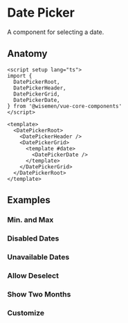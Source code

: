 # Date Picker

A component for selecting a date.

<ComponentPreview name="date-picker/examples/main" />

## Anatomy

```vue
<script setup lang="ts">
import {
  DatePickerRoot,
  DatePickerHeader,
  DatePickerGrid,
  DatePickerDate,
} from '@wisemen/vue-core-components'
</script>

<template>
  <DatePickerRoot>
    <DatePickerHeader />
    <DatePickerGrid>
      <template #date>
        <DatePickerDate />
      </template>
    </DatePickerGrid>
  </DatePickerRoot>
</template>
```

## Examples

### Min. and Max

<ComponentPreview name="date-picker/examples/min-and-max" />

### Disabled Dates

<ComponentPreview name="date-picker/examples/disabled-dates" />

### Unavailable Dates

<ComponentPreview name="date-picker/examples/unavailable-dates" />

### Allow Deselect

<ComponentPreview name="date-picker/examples/allow-deselect" />

### Show Two Months

<ComponentPreview name="date-picker/examples/show-two-months" />

### Customize

<ComponentPreview name="date-picker/examples/customize" />

<!-- @include: ./date-picker-meta.md -->